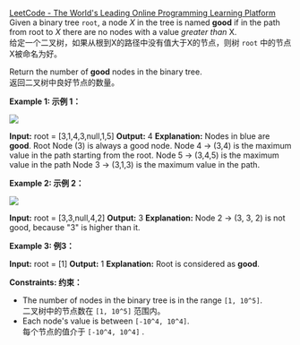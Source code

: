 [LeetCode - The World's Leading Online Programming Learning Platform](https://leetcode.com/problems/count-good-nodes-in-binary-tree/?envType=study-plan-v2&envId=leetcode-75)  
Given a binary tree `root`, a node _X_ in the tree is named **good** if in the path from root to _X_ there are no nodes with a value _greater than_ X.  
给定一个二叉树，如果从根到X的路径中没有值大于X的节点，则树 `root` 中的节点X被命名为好。

Return the number of **good** nodes in the binary tree.  
返回二叉树中良好节点的数量。

**Example 1: 示例 1：**

**![](https://assets.leetcode.com/uploads/2020/04/02/test_sample_1.png)**

**Input:** root = [3,1,4,3,null,1,5]
**Output:** 4
**Explanation:** Nodes in blue are **good**.
Root Node (3) is always a good node.
Node 4 -> (3,4) is the maximum value in the path starting from the root.
Node 5 -> (3,4,5) is the maximum value in the path
Node 3 -> (3,1,3) is the maximum value in the path.

**Example 2: 示例 2：**

**![](https://assets.leetcode.com/uploads/2020/04/02/test_sample_2.png)**

**Input:** root = [3,3,null,4,2]
**Output:** 3
**Explanation:** Node 2 -> (3, 3, 2) is not good, because "3" is higher than it.

**Example 3: 例3：**

**Input:** root = [1]
**Output:** 1
**Explanation:** Root is considered as **good**.

**Constraints: 约束：**

- The number of nodes in the binary tree is in the range `[1, 10^5]`.  
    二叉树中的节点数在 `[1, 10^5]` 范围内。
- Each node's value is between `[-10^4, 10^4]`.  
    每个节点的值介于 `[-10^4, 10^4]` .